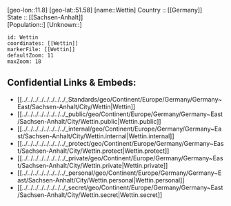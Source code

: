 ﻿---
location: [51.58,11.8] 
mapzoom: [7,12] 
mapmarker: city 
type: City
tags:
- geo/City


SpocWebEntityId: 35581
isDeleted: false
confidential: public

---
[geo-lon::11.8] 
[geo-lat::51.58] 
[name::Wettin] 
Country :: [[Germany]]  
State :: [[Sachsen-Anhalt]]  
[Population::] 
[Unknown::] 


```leaflet
id: Wettin
coordinates: [[Wettin]] 
markerFile: [[Wettin]] 
defaultZoom: 11 
maxZoom: 18
```


## Confidential Links & Embeds: 
- [[../../../../../../../../_Standards/geo/Continent/Europe/Germany/Germany~East/Sachsen-Anhalt/City/Wettin|Wettin]] 
- [[../../../../../../../../_public/geo/Continent/Europe/Germany/Germany~East/Sachsen-Anhalt/City/Wettin.public|Wettin.public]] 
- [[../../../../../../../../_internal/geo/Continent/Europe/Germany/Germany~East/Sachsen-Anhalt/City/Wettin.internal|Wettin.internal]] 
- [[../../../../../../../../_protect/geo/Continent/Europe/Germany/Germany~East/Sachsen-Anhalt/City/Wettin.protect|Wettin.protect]] 
- [[../../../../../../../../_private/geo/Continent/Europe/Germany/Germany~East/Sachsen-Anhalt/City/Wettin.private|Wettin.private]] 
- [[../../../../../../../../_personal/geo/Continent/Europe/Germany/Germany~East/Sachsen-Anhalt/City/Wettin.personal|Wettin.personal]] 
- [[../../../../../../../../_secret/geo/Continent/Europe/Germany/Germany~East/Sachsen-Anhalt/City/Wettin.secret|Wettin.secret]] 
